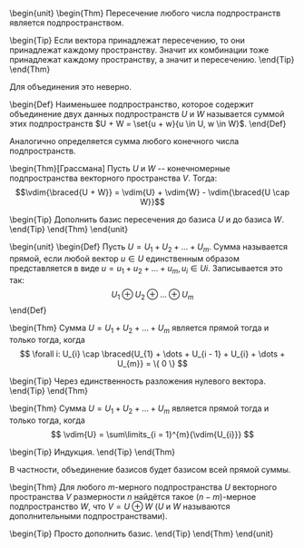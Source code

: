 \begin{unit}
\begin{Thm}
Пересечение любого числа подпространств является подпространством.

\begin{Tip}
Если вектора принадлежат пересечению, то они принадлежат каждому пространству. Значит их комбинации тоже
принадлежат каждому пространству, а значит и пересечению.
\end{Tip}
\end{Thm}

Для объединения это неверно.

\begin{Def}
Наименьшее подпространство, которое содержит объединение двух данных подпространств $U$ и $W$ называется
суммой этих подпространств $U + W = \set{u + w}{u \in U, w \in W}$.
\end{Def}

Аналогично определяется сумма любого конечного числа подпространств.

\begin{Thm}[Грассмана]
Пусть $U$ и $W$ -- конечномерные подпространства векторного пространства $V$. Тогда:
$$\vdim{\braced{U + W}} = \vdim{U} + \vdim{W} - \vdim{\braced{U \cap W}}$$

\begin{Tip}
Дополнить базис пересечения до базиса $U$ и до базиса $W$.
\end{Tip}
\end{Thm}
\end{unit}

\begin{unit}
\begin{Def}
Пусть $U = U_{1} + U_{2} + \dots + U_{m}$. Сумма называется прямой, если любой вектор $u \in U$ единственным
образом представляется в виде $u = u_{1} + u_{2} + \dots + u_{m}, u_{i} \in U{i}$. Записывается это так:
$$U_{1} \oplus U_{2} \oplus \dots \oplus U_{m}$$
\end{Def}

\begin{Thm}
Сумма $U = U_{1} + U_{2} + \dots + U_{m}$ является прямой тогда и только тогда, когда
$$ \forall i: U_{i} \cap \braced{U_{1} + \dots + U_{i - 1} + U_{i} + \dots + U_{m}} = \{ 0 \} $$

\begin{Tip}
Через единственность разложения нулевого вектора.
\end{Tip}
\end{Thm}

\begin{Thm}
Сумма $U = U_{1} + U_{2} + \dots + U_{m}$ является прямой тогда и только тогда, когда
$$ \vdim{U} = \sum\limits_{i = 1}^{m}{\vdim{U_{i}}} $$

\begin{Tip}
Индукция.
\end{Tip}
\end{Thm}

В частности, объединение базисов будет базисом всей прямой суммы.

\begin{Thm}
Для любого $m$-мерного подпространства $U$ векторного пространства $V$ размерности $n$ найдётся такое 
$(n - m)$-мерное подпространство $W$, что $V = U \oplus W$ ($U$ и $W$ называются дополнительными
подпространствами).

\begin{Tip}
Просто дополнить базис.
\end{Tip}
\end{Thm}
\end{unit}

